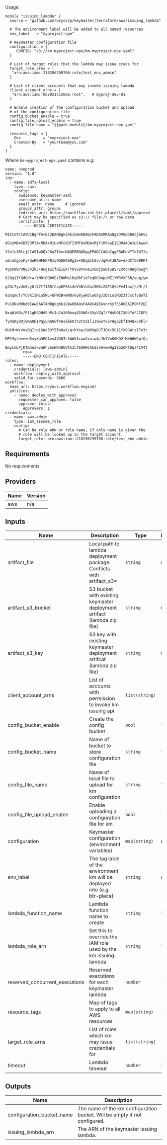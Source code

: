 Usage:

```hcl
module "issuing_lambda" {
  source = "github.com/bsycorp/keymaster/terraform/aws/issuing_lambda"

  # The environment label will be added to all named resources
  env_label   = "myproject-npe"

  # Keymaster configuration file
  configuration = {
     CONFIG: "s3://km-myproject-npe/km-myproject-npe.yaml"
  }

  # List of target roles that the lambda may issue creds for
  target_role_arns = [
   "arn:aws:iam::218296299700:role/test_env_admin"
  ]

  # List of client accounts that may invoke issuing lambda
  client_account_arns = [
   "arn:aws:iam::062921715666:root",   # myproj-dev-01
  ]

  # Enable creation of the configuration bucket and upload
  # of the configuration file
  config_bucket_enable = true
  config_file_upload_enable = true
  config_file_name = "${path.module}/km-myproject-npe.yaml"

  resource_tags = {
    Env          = "myproject-npe"
    Created-By   = "yourteam@you.com"
  }
}
```

Where `km-myproject-npe.yaml` contains e.g:

```
name: nonprod
version: "1.0"
idp:
  - name: adfs-local
    type: saml
    config:
      audience: keymaster-saml
      username_attr: name
      email_attr: name     # ignored
      groups_attr: groups
      redirect_uri: https://workflow.int.btr.place/1/saml/approve
      # Cert may be specified as s3:// file:// or raw data
      certificate: |
        -----BEGIN CERTIFICATE-----
        MIICnTCCAYUCBgFfA+Q72DANBgkqhkiG9w0BAQsFADASMRAwDgYDVQQDDAdjbHVz
        dGVyMB4XDTE3MTAxMDAxMjUxMFoXDTI3MTAxMDAxMjY1MFowEjEQMA4GA1UEAwwH
        Y2x1c3RlcjCCASIwDQYJKoZIhvcNAQEBBQADggEPADCCAQoCggEBAMdVYTd1h7fa
        u6/uCgboFyFdoRSWFEHP0Iq9GUWA69g2x+QDqZikSv/JqPwtJBAm+dxdXfOd0RKT
        4ypK09PUNy542kJ+Qwgzwif0ZIEKTYOVS8VvwzZv6BjzwDzSBS/LmdcK8WgRGwgh
        62QgjIYQdGd+wrYN0tOQb6EzINWMs1bq9bFjeFegDG94p/MZ1YWRVXF6h/euq/ym
        gJQc7yvUn5cy6l47tT1ARrCzpUF8Ss4eVhNlLDaz5WSzZ4P1Q+bPe4Iax//zMr/J
        62aqmcf/YuVKIINLa5ML+QFW2B+mR0xky8jwWJiwU5gJzDzLoiNQZ3TJxcfvQaT1
        PuC8ksM9bd0CAwEAATANBgkqhkiG9w0BAQsFAAOCAQEAvnrKy75SHGEAIPORf2QC
        NxqWi6Qc/Pl1gHSGHd9nPcIn7u2dRmoq45XWAr55yVZqT/FWshOII504YuFJCQF5
        fyOGKy00jVmaOEIPqyLRA0wf4AsZk607Y2CVZIl1JGwuYx5rHgZ2kf1M4Qxvnhl/
        OUkMrW+VosBgIrqiKWd53Y5TnHaX/q+hYoa/GmRXq0JTJOX+5C11YX9G4rsI7o3c
        MP19yto+e+d5myXu3POAvx4VG07LlWWk3cow2xuiw4zJbZVmK6KO2rMk66WJpfQu
        EmyLmLPjKTmhoskvaHhvSoW6h06Uth3Lf6UHHsAkdzeU+mw0g2Zb2dPlDqz4IV4t
        cg==
        -----END CERTIFICATE-----
roles:
  - name: deployment
    credentials: [aws-admin]
    workflow: deploy_with_approval
    valid_for_seconds: 3600
workflow:
  base_url: https://your.workflow.engine/
  policies:
    - name: deploy_with_approval
      requester_can_approve: false
      approver_roles:
        Approvers: 1
credentials:
  - name: aws-admin
    type: iam_assume_role
    config:
      # Can be role ARN or role name, if only name is given the
      # role will be looked up in the target account.
      target_role: arn:aws:iam::218296299766:role/test_env_admin

```

## Requirements

No requirements.

## Providers

| Name | Version |
|------|---------|
| aws | n/a |

## Inputs

| Name | Description | Type | Default | Required |
|------|-------------|------|---------|:--------:|
| artifact\_file | Local path to lambda deployment package. Conflicts with artifact\_s3\* | `string` | `null` | no |
| artifact\_s3\_bucket | S3 bucket with existing keymaster deployment artifact (lambda zip file) | `string` | `null` | no |
| artifact\_s3\_key | S3 key with existing keymaster deployment artifcat (lambda zip file) | `string` | `null` | no |
| client\_account\_arns | List of accounts with permission to invoke km issuing api | `list(string)` | `[]` | no |
| config\_bucket\_enable | Create the config bucket | `bool` | `false` | no |
| config\_bucket\_name | Name of bucket to store configuration file | `string` | `""` | no |
| config\_file\_name | Name of local file to upload for km configuration | `string` | `""` | no |
| config\_file\_upload\_enable | Enable uploading a configuration file for km | `bool` | `false` | no |
| configuration | Keymaster configuration (environment variables) | `map(string)` | n/a | yes |
| env\_label | The tag label of the environment km will be deployed into (e.g. btr-place) | `string` | n/a | yes |
| lambda\_function\_name | Lambda function name to create | `string` | `""` | no |
| lambda\_role\_arn | Set this to override the IAM role used by the km issuing lambda | `string` | `""` | no |
| reserved\_concurrent\_executions | Reserved executions for each keymaster lambda | `number` | `-1` | no |
| resource\_tags | Map of tags to apply to all AWS resources | `map(string)` | `{}` | no |
| target\_role\_arns | List of roles which km may issue credentials for | `list(string)` | `[]` | no |
| timeout | Lambda timeout | `number` | `30` | no |

## Outputs

| Name | Description |
|------|-------------|
| configuration\_bucket\_name | The name of the km configuration bucket. Will be empty if not configured. |
| issuing\_lambda\_arn | The ARN of the keymaster issuing lambda. |

